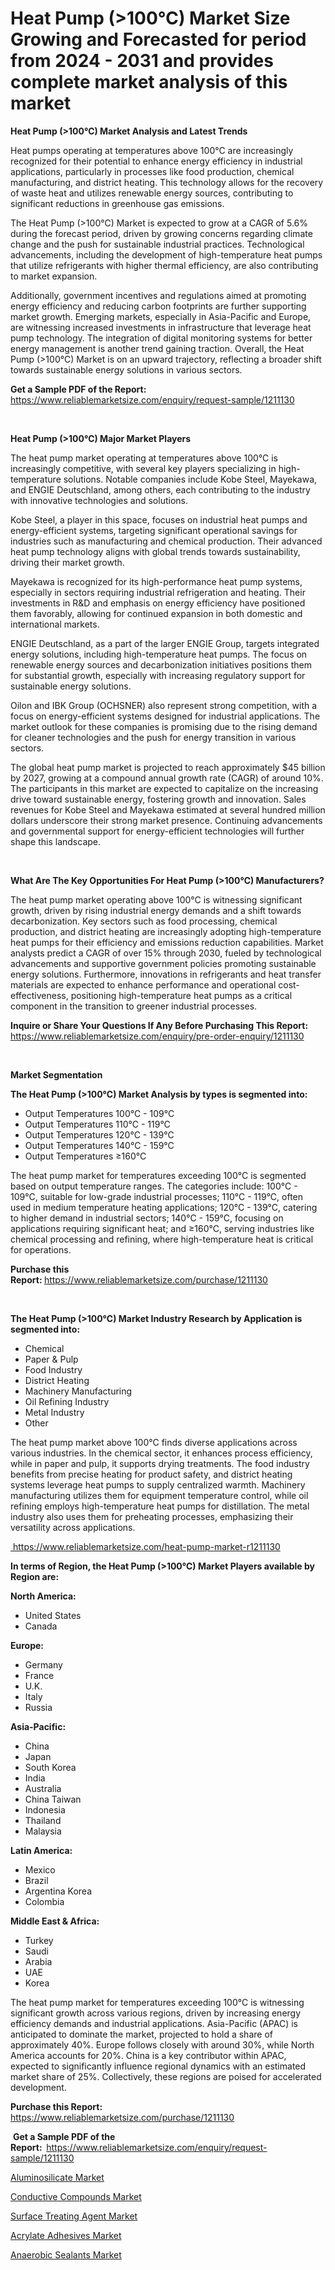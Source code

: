 <p><h1>Heat Pump (>100℃) Market Size Growing and Forecasted for period from 2024 - 2031 and provides complete market analysis of this market</h1></p><p><strong>Heat Pump (>100℃) Market Analysis and Latest Trends</strong></p>
<p><p>Heat pumps operating at temperatures above 100°C are increasingly recognized for their potential to enhance energy efficiency in industrial applications, particularly in processes like food production, chemical manufacturing, and district heating. This technology allows for the recovery of waste heat and utilizes renewable energy sources, contributing to significant reductions in greenhouse gas emissions.</p><p>The Heat Pump (>100℃) Market is expected to grow at a CAGR of 5.6% during the forecast period, driven by growing concerns regarding climate change and the push for sustainable industrial practices. Technological advancements, including the development of high-temperature heat pumps that utilize refrigerants with higher thermal efficiency, are also contributing to market expansion. </p><p>Additionally, government incentives and regulations aimed at promoting energy efficiency and reducing carbon footprints are further supporting market growth. Emerging markets, especially in Asia-Pacific and Europe, are witnessing increased investments in infrastructure that leverage heat pump technology. The integration of digital monitoring systems for better energy management is another trend gaining traction. Overall, the Heat Pump (>100℃) Market is on an upward trajectory, reflecting a broader shift towards sustainable energy solutions in various sectors.</p></p>
<p><strong>Get a Sample PDF of the Report:&nbsp;</strong> <a href="https://www.reliablemarketsize.com/enquiry/request-sample/1211130?utm_campaign=1838&utm_medium=2&utm_source=Github&utm_content=ia&utm_term=16122024&utm_id=heat-pump-100">https://www.reliablemarketsize.com/enquiry/request-sample/1211130</a></p>
<p>&nbsp;</p>
<p><strong>Heat Pump (>100℃) Major Market Players</strong></p>
<p><p>The heat pump market operating at temperatures above 100°C is increasingly competitive, with several key players specializing in high-temperature solutions. Notable companies include Kobe Steel, Mayekawa, and ENGIE Deutschland, among others, each contributing to the industry with innovative technologies and solutions.</p><p>Kobe Steel, a player in this space, focuses on industrial heat pumps and energy-efficient systems, targeting significant operational savings for industries such as manufacturing and chemical production. Their advanced heat pump technology aligns with global trends towards sustainability, driving their market growth.</p><p>Mayekawa is recognized for its high-performance heat pump systems, especially in sectors requiring industrial refrigeration and heating. Their investments in R&D and emphasis on energy efficiency have positioned them favorably, allowing for continued expansion in both domestic and international markets.</p><p>ENGIE Deutschland, as a part of the larger ENGIE Group, targets integrated energy solutions, including high-temperature heat pumps. The focus on renewable energy sources and decarbonization initiatives positions them for substantial growth, especially with increasing regulatory support for sustainable energy solutions.</p><p>Oilon and IBK Group (OCHSNER) also represent strong competition, with a focus on energy-efficient systems designed for industrial applications. The market outlook for these companies is promising due to the rising demand for cleaner technologies and the push for energy transition in various sectors.</p><p>The global heat pump market is projected to reach approximately $45 billion by 2027, growing at a compound annual growth rate (CAGR) of around 10%. The participants in this market are expected to capitalize on the increasing drive toward sustainable energy, fostering growth and innovation. Sales revenues for Kobe Steel and Mayekawa estimated at several hundred million dollars underscore their strong market presence. Continuing advancements and governmental support for energy-efficient technologies will further shape this landscape.</p></p>
<p>&nbsp;</p>
<p><strong>What Are The Key Opportunities For Heat Pump (>100℃) Manufacturers?</strong></p>
<p><p>The heat pump market operating above 100°C is witnessing significant growth, driven by rising industrial energy demands and a shift towards decarbonization. Key sectors such as food processing, chemical production, and district heating are increasingly adopting high-temperature heat pumps for their efficiency and emissions reduction capabilities. Market analysts predict a CAGR of over 15% through 2030, fueled by technological advancements and supportive government policies promoting sustainable energy solutions. Furthermore, innovations in refrigerants and heat transfer materials are expected to enhance performance and operational cost-effectiveness, positioning high-temperature heat pumps as a critical component in the transition to greener industrial processes.</p></p>
<p><strong>Inquire or Share Your Questions If Any Before Purchasing This Report:</strong> <a href="https://www.reliablemarketsize.com/enquiry/pre-order-enquiry/1211130?utm_campaign=1838&utm_medium=2&utm_source=Github&utm_content=ia&utm_term=16122024&utm_id=heat-pump-100">https://www.reliablemarketsize.com/enquiry/pre-order-enquiry/1211130</a></p>
<p>&nbsp;</p>
<p><strong>Market Segmentation</strong></p>
<p><strong>The Heat Pump (>100℃) Market Analysis by types is segmented into:</strong></p>
<p><ul><li>Output Temperatures 100°C - 109°C</li><li>Output Temperatures 110°C - 119°C</li><li>Output Temperatures 120°C - 139°C</li><li>Output Temperatures 140°C - 159°C</li><li>Output Temperatures ≥160°C</li></ul></p>
<p><p>The heat pump market for temperatures exceeding 100°C is segmented based on output temperature ranges. The categories include: 100°C - 109°C, suitable for low-grade industrial processes; 110°C - 119°C, often used in medium temperature heating applications; 120°C - 139°C, catering to higher demand in industrial sectors; 140°C - 159°C, focusing on applications requiring significant heat; and ≥160°C, serving industries like chemical processing and refining, where high-temperature heat is critical for operations.</p></p>
<p><strong>Purchase this Report:&nbsp;</strong><a href="https://www.reliablemarketsize.com/purchase/1211130?utm_campaign=1838&utm_medium=2&utm_source=Github&utm_content=ia&utm_term=16122024&utm_id=heat-pump-100">https://www.reliablemarketsize.com/purchase/1211130</a></p>
<p>&nbsp;</p>
<p><strong>The Heat Pump (>100℃) Market Industry Research by Application is segmented into:</strong></p>
<p><ul><li>Chemical</li><li>Paper & Pulp</li><li>Food Industry</li><li>District Heating</li><li>Machinery Manufacturing</li><li>Oil Refining Industry</li><li>Metal Industry</li><li>Other</li></ul></p>
<p><p>The heat pump market above 100°C finds diverse applications across various industries. In the chemical sector, it enhances process efficiency, while in paper and pulp, it supports drying treatments. The food industry benefits from precise heating for product safety, and district heating systems leverage heat pumps to supply centralized warmth. Machinery manufacturing utilizes them for equipment temperature control, while oil refining employs high-temperature heat pumps for distillation. The metal industry also uses them for preheating processes, emphasizing their versatility across applications.</p></p>
<p><a href="https://www.reliablemarketsize.com/heat-pump-market-r1211130?utm_campaign=1838&utm_medium=2&utm_source=Github&utm_content=ia&utm_term=16122024&utm_id=heat-pump-100">&nbsp;https://www.reliablemarketsize.com/heat-pump-market-r1211130</a></p>
<p><strong>In terms of Region, the Heat Pump (>100℃) Market Players available by Region are:</strong></p>
<p>
    <p> <strong> North America: </strong>
        <ul>
            <li>United States</li>
            <li>Canada</li>
        </ul>
        </p> 
    <p> <strong> Europe: </strong>
        <ul>
            <li>Germany</li>
            <li>France</li>
            <li>U.K.</li>
            <li>Italy</li>
            <li>Russia</li>
        </ul>
        </p> 
    <p> <strong> Asia-Pacific: </strong>
        <ul>
            <li>China</li>
            <li>Japan</li>
            <li>South Korea</li>
            <li>India</li>
            <li>Australia</li>
            <li>China Taiwan</li>
            <li>Indonesia</li>
            <li>Thailand</li>
            <li>Malaysia</li>
        </ul>
        </p> 
    <p> <strong> Latin America: </strong>
        <ul>
            <li>Mexico</li>
            <li>Brazil</li>
            <li>Argentina Korea</li>
            <li>Colombia</li>
        </ul>
        </p> 
    <p> <strong> Middle East & Africa: </strong>
        <ul>
            <li>Turkey</li>
            <li>Saudi</li>
            <li>Arabia</li>
            <li>UAE</li>
            <li>Korea</li>
        </ul>
    </p>
    </p>
<p><p>The heat pump market for temperatures exceeding 100°C is witnessing significant growth across various regions, driven by increasing energy efficiency demands and industrial applications. Asia-Pacific (APAC) is anticipated to dominate the market, projected to hold a share of approximately 40%. Europe follows closely with around 30%, while North America accounts for 20%. China is a key contributor within APAC, expected to significantly influence regional dynamics with an estimated market share of 25%. Collectively, these regions are poised for accelerated development.</p></p>
<p><strong>Purchase this Report: </strong><a href="https://www.reliablemarketsize.com/purchase/1211130?utm_campaign=1838&utm_medium=2&utm_source=Github&utm_content=ia&utm_term=16122024&utm_id=heat-pump-100">https://www.reliablemarketsize.com/purchase/1211130</a></p>
<p>&nbsp;<strong>Get a Sample PDF of the Report:&nbsp;&nbsp;</strong><a href="https://www.reliablemarketsize.com/enquiry/request-sample/1211130?utm_campaign=1838&utm_medium=2&utm_source=Github&utm_content=ia&utm_term=16122024&utm_id=heat-pump-100">https://www.reliablemarketsize.com/enquiry/request-sample/1211130</a></p>
<p><strong></strong></p>
<p><p><a href="https://www.linkedin.com/pulse/a-mkt-nova-vc8zf?utm_campaign=1838&utm_medium=2&utm_source=Github&utm_content=ia&utm_term=16122024&utm_id=heat-pump-100">Aluminosilicate Market</a></p><p><a href="https://www.linkedin.com/pulse/market-demand-revenue-conductive-compounds-industry-from-pxgee?utm_campaign=1838&utm_medium=2&utm_source=Github&utm_content=ia&utm_term=16122024&utm_id=heat-pump-100">Conductive Compounds Market</a></p><p><a href="https://www.linkedin.com/pulse/a-mkt-nova-vc8zf?utm_campaign=1838&utm_medium=2&utm_source=Github&utm_content=ia&utm_term=16122024&utm_id=heat-pump-100">Surface Treating Agent Market</a></p><p><a href="https://www.linkedin.com/pulse/a-mkt-nova-vc8zf?utm_campaign=1838&utm_medium=2&utm_source=Github&utm_content=ia&utm_term=16122024&utm_id=heat-pump-100">Acrylate Adhesives Market</a></p><p><a href="https://www.linkedin.com/pulse/a-mkt-nova-vc8zf?utm_campaign=1838&utm_medium=2&utm_source=Github&utm_content=ia&utm_term=16122024&utm_id=heat-pump-100">Anaerobic Sealants Market</a></p></p>